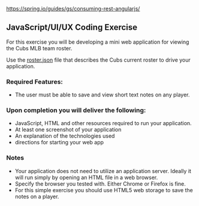 https://spring.io/guides/gs/consuming-rest-angularjs/

## JavaScript/UI/UX Coding Exercise

For this exercise you will be developing a mini web application for viewing the Cubs MLB
team roster.

Use the [roster.json](static/roster.json) file that describes the Cubs current roster to
drive your application.

### Required Features:
* The user must be able to save and view short text notes on any player.

### Upon completion you will deliver the following:
* JavaScript, HTML and other resources required to run your application.
* At least one screenshot of your application
* An explanation of the technologies used
* directions for starting your web app

### Notes
* Your application does not need to utilize an application server. Ideally it
will run simply by opening an HTML file in a web browser.
* Specify the browser you tested with. Either Chrome or Firefox is fine.
* For this simple exercise you should use HTML5 web storage to save the notes
on a player.
